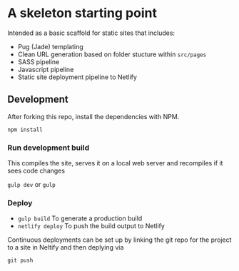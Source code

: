 # A skeleton starting point

Intended as a basic scaffold for static sites that includes:

- Pug (Jade) templating
- Clean URL generation based on folder stucture within `src/pages`
- SASS pipeline
- Javascript pipeline
- Static site deployment pipeline to Netlify


## Development

After forking this repo, install the dependencies with NPM.

`npm install`

### Run development build

This compiles the site, serves it on a local web server and recompiles if it sees code changes

`gulp dev` or `gulp`


### Deploy

- `gulp build` To generate a production build
- `netlify deploy` To push the build output to Netlify

Continuous deployments can be set up by linking the git repo for the project to a site in Neltify and then deplying via

`git push`






